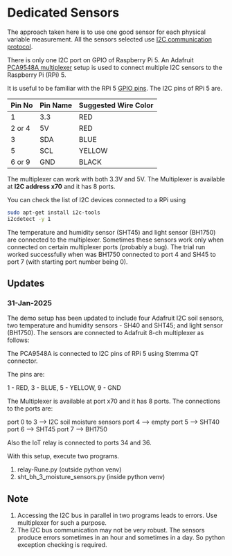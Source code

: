 # Dedicated Sensors

The approach taken here is to use one good sensor for
each physical variable measurement.
All the sensors selected use [I2C communication protocol](https://www.nxp.com/docs/en/user-guide/UM10204.pdf).

There is only one I2C port on GPIO of Raspberry Pi 5.
An Adafruit
[PCA9548A multiplexer](https://learn.adafruit.com/adafruit-pca9548-8-channel-stemma-qt-qwiic-i2c-multiplexer)
setup is used to connect
multiple I2C sensors to the Raspberry Pi (RPi) 5.

It is useful to be familiar with the RPi 5 [GPIO pins](https://pinout.xyz/).
The I2C pins of RPi 5 are.

| Pin No | Pin Name | Suggested Wire Color |
|:---|:---|:---|
| 1 | 3.3 | RED |
| 2 or 4 | 5V | RED |
| 3 | SDA | BLUE |
| 5 | SCL | YELLOW |
| 6 or 9 | GND | BLACK |

The multiplexer can work with both 3.3V and 5V.
The Multiplexer is available at **I2C address x70** and it has 8 ports.

You can check the list of I2C devices connected to a RPi using

```bash
sudo apt-get install i2c-tools
i2cdetect -y 1
```

The temperature and humidity sensor (SHT45) and light sensor (BH1750)
are connected to the multiplexer.
Sometimes these sensors work only when connected
on certain multiplexer ports (probably a bug).
The trial run worked successfully when was BH1750 connected to port 4 and SH45 to port 7 (with starting port number being 0).

## Updates

### 31-Jan-2025

The demo setup has been updated to include four Adafruit I2C soil sensors,
two temperature and humidity sensors - SH40 and SHT45;
and light sensor (BH1750). The sensors are connected to Adafruit
8-ch multiplexer as follows:


The PCA9548A is connected to I2C pins of RPi 5 using Stemma QT
connector.

The pins are:

1 - RED, 3 - BLUE, 5 - YELLOW, 9 - GND

The Multiplexer is available at port x70 and it has 8 ports.
The connections to the ports are:

port 0 to 3 --> I2C soil moisture sensors
port 4 --> empty
port 5 --> SHT40
port 6 --> SHT45
port 7 --> BH1750

Also the IoT relay is connected to ports 34 and 36.

With this setup, execute two programs.

1. relay-Rune.py (outside python venv)
1. sht_bh_3_moisture_sensors.py (inside python venv)


## Note

1. Accessing the I2C bus in parallel in two programs leads to errors. Use multiplexer for such a purpose.
1. The I2C bus communication may not be very robust.
   The sensors produce errors sometimes in an hour and sometimes in a day. So python exception checking is required.
